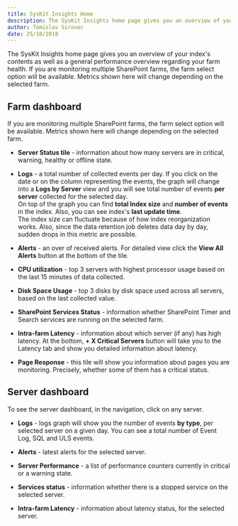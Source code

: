 ```yaml
---
title: SysKit Insights Home 
description: The SysKit Insights home page gives you an overview of your index's contents as well as a general performance overview regarding your farm health.
author: Tomislav Sirovec
date: 25/10/2018
---
```


The SysKit Insights home page gives you an overview of your index's contents as well as a general performance overview regarding your farm health.
If you are monitoring multiple SharePoint farms, the farm select option will be available. Metrics shown here will change depending on the selected farm.

## Farm dashboard

If you are monitoring multiple SharePoint farms, the farm select option will be available. Metrics shown here will change depending on the selected farm.  

* __Server Status tile__ - information about how many servers are in critical, warning, healthy or offline state. 

* __Logs__ - a total number of collected events per day. If you click on the date or on the column representing the events, the graph will change into a __Logs by Server__ view and you will see total number of events __per server__ collected for the selected day.  
On top of the graph you can find __total Index size__ and __number of events__ in the index. Also, you can see index's __last update time__.  
The index size can fluctuate because of how index reorganization works. Also, since the data retention job deletes data day by day, sudden drops in this metric are possible.  

* __Alerts__ - an over of received alerts. For detailed view click the __View All Alerts__ button at the bottom of the tile. 

* __CPU utilization__ - top 3 servers with highest processor usage based on the last 15 minutes of data collected.

* __Disk Space Usage__ - top 3 disks by disk space used across all servers, based on the last collected value.

* __SharePoint Services Status__ - information whether SharePoint Timer and Search services are running on the selected farm.

* __Intra-farm Latency__ - information about which server (if any) has high latency. At the bottom, __+ X Critical Servers__ button will take you to the Latency tab and show you detailed information about latency.

* __Page Response__ - this tile will show you information about pages you are monitoring. Precisely, whether some of them has a critical status. 


## Server dashboard

To see the server dashboard, in the navigation, click on any server.

* __Logs__ - logs graph will show you the number of events __by type__, per selected server on a given day. You can see a total number of Event Log, SQL and ULS events.  

* __Alerts__ - latest alerts for the selected server. 

* __Server Performance__ - a list of performance counters currently in critical or a warning state. 

* __Services status__ - information whether there is a stopped service on the selected server.

* __Intra-farm Latency__ - information about latency status, for the selected server.


